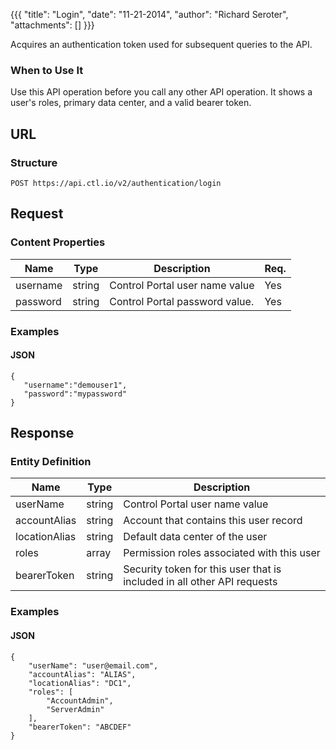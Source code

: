 {{{
  "title": "Login",
  "date": "11-21-2014",
  "author": "Richard Seroter",
  "attachments": []
}}}

Acquires an authentication token used for subsequent queries to the API.

### When to Use It

Use this API operation before you call any other API operation. It shows a user's roles, primary data center, and a valid bearer token.

## URL

### Structure

    POST https://api.ctl.io/v2/authentication/login

## Request

### Content Properties

| Name | Type | Description | Req. |
| --- | --- | --- | --- |
| username | string | Control Portal user name value | Yes |
| password | string | Control Portal password value. | Yes |

### Examples

#### JSON

    {
       "username":"demouser1",
       "password":"mypassword"
    }

## Response

### Entity Definition

| Name | Type | Description |
| --- | --- | --- |
| userName | string | Control Portal user name value |
| accountAlias | string | Account that contains this user record |
| locationAlias | string | Default data center of the user |
| roles | array | Permission roles associated with this user |
| bearerToken | string | Security token for this user that is included in all other API requests |

### Examples

#### JSON

    {
        "userName": "user@email.com",
        "accountAlias": "ALIAS",
        "locationAlias": "DC1",
        "roles": [
            "AccountAdmin",
            "ServerAdmin"
        ],
        "bearerToken": "ABCDEF"
    }
